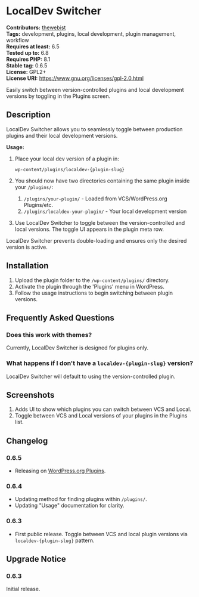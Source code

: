 # LocalDev Switcher #
**Contributors:** [thewebist](https://profiles.wordpress.org/thewebist/)  
**Tags:** development, plugins, local development, plugin management, workflow  
**Requires at least:** 6.5  
**Tested up to:** 6.8  
**Requires PHP:** 8.1  
**Stable tag:** 0.6.5  
**License:** GPL2+  
**License URI:** https://www.gnu.org/licenses/gpl-2.0.html  

Easily switch between version-controlled plugins and local development versions by toggling in the Plugins screen.

## Description ##

LocalDev Switcher allows you to seamlessly toggle between production plugins and their local development versions.

**Usage:**

1. Place your local dev version of a plugin in:
   
   `wp-content/plugins/localdev-{plugin-slug}`

2. You should now have two directories containing the same plugin inside your `/plugins/`:
   1. `/plugins/your-plugin/` - Loaded from VCS/WordPress.org Plugins/etc.
   2. `/plugins/localdev-your-plugin/` - Your local development version
3. Use LocalDev Switcher to toggle between the version-controlled and local versions. The toggle UI appears in the plugin meta row.

LocalDev Switcher prevents double-loading and ensures only the desired version is active.

## Installation ##

1. Upload the plugin folder to the `/wp-content/plugins/` directory.
2. Activate the plugin through the 'Plugins' menu in WordPress.
3. Follow the usage instructions to begin switching between plugin versions.

## Frequently Asked Questions ##

### Does this work with themes? ###

Currently, LocalDev Switcher is designed for plugins only.

### What happens if I don't have a `localdev-{plugin-slug}` version? ###

LocalDev Switcher will default to using the version-controlled plugin.

## Screenshots ##

1. Adds UI to show which plugins you can switch between VCS and Local.
2. Toggle between VCS and Local versions of your plugins in the Plugins list.

## Changelog ##

### 0.6.5 ###
* Releasing on [WordPress.org Plugins](https://wordpress.org/plugins/localdev-switcher/).

### 0.6.4 ###
* Updating method for finding plugins within `/plugins/`.
* Updating "Usage" documentation for clarity.

### 0.6.3 ###
* First public release. Toggle between VCS and local plugin versions via `localdev-{plugin-slug}` pattern.

## Upgrade Notice ##

### 0.6.3 ###
Initial release.

